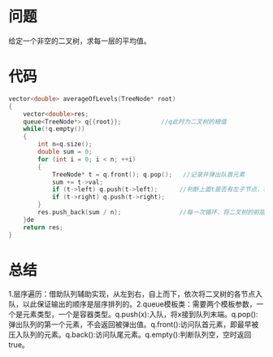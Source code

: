 # 问题
给定一个非空的二叉树，求每一层的平均值。
# 代码
```c
vector<double> averageOfLevels(TreeNode* root)
{
    vector<double>res;
    queue<TreeNode*> q{{root}};           //q此时为二叉树的根值
    while(!q.empty())
    {
        int n=q.size();
        double sum = 0;
        for (int i = 0; i < n; ++i)
        {
            TreeNode* t = q.front(); q.pop();   //记录并弹出队首元素
            sum += t->val;
            if (t->left) q.push(t->left);      //判断上面t是否有左子节点，若有则压入队列
            if (t->right) q.push(t->right);
        }
        res.push_back(sum / n);                //每一次循环，将二叉树的前层弹出，下层压入队列
    }de
    return res;
}
```
# 总结
1.层序遍历：借助队列辅助实现，从左到右，自上而下，依次将二叉树的各节点入队，以此保证输出的顺序是层序排列的。2.queue模板类：需要两个模板参数，一个是元素类型，一个是容器类型。q.push(x):入队，将x接到队列末端。q.pop():弹出队列的第一个元素，不会返回被弹出值。q.front():访问队首元素，即最早被压入队列的元素。q.back():访问队尾元素。q.empty():判断队列空，空时返回true。
